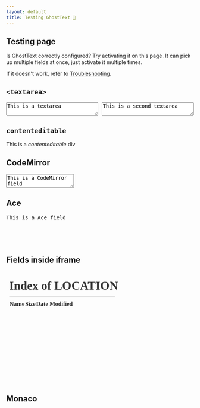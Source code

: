 ```yaml
---
layout: default
title: Testing GhostText 👻
---
```


<link rel="stylesheet" href="https://cdnjs.cloudflare.com/ajax/libs/codemirror/5.32.0/codemirror.min.css" />
<style>
	.CodeMirror {
		height: 120px;
	}
	.flex {
		display: flex;
		justify-content: space-between;
	}
	.flex textarea {
		width: 49%;
	}
	iframe {
		opacity: 0.8;
		height: 300px;
		max-width: 80% !important;
	}
	#monaco-editor {
		width: 100%;
		height: 100%;
	}
</style>

## Testing page

<p class="text-align-center">
	Is GhostText correctly configured? Try activating it on this page. It can pick up multiple fields at once, just activate it multiple times.
</p>
<p class="text-align-center">If it doesn't work, refer to <a href="/troubleshooting/">Troubleshooting</a>.</p>

## `<textarea>`

<div class="flex">
	<textarea>This is a textarea</textarea>
	<textarea>This is a second textarea</textarea>
</div>

## `contenteditable`

<div contenteditable class="field">This is a <em>contenteditable</em> div</div>

## CodeMirror

<!-- prettier-ignore-start -->

<textarea id="codemirror-field" class="field">
This is a CodeMirror field




</textarea>

<!-- prettier-ignore-end -->

<script src="https://cdnjs.cloudflare.com/ajax/libs/codemirror/5.32.0/codemirror.min.js"></script>
<script>
	const cm = window.CodeMirror.fromTextArea(document.getElementById('codemirror-field'), {
		lineNumbers: true,
		gutters: ['CodeMirror-linenumbers'],
	});
	cm.on('gutterClick', (cm, line) => {
		const info = cm.getLineHandle(line);
		if (info.widgets) {
			info.widgets.map(w => {
				const node = w.node;
				w.clear();
				node.parentNode.removeChild(node);
			});
		} else {
			const msg = document.createElement('textarea');
			msg.select();
			msg.setRangeText('This is a textarea as CodeMirror line widget');
			cm.addLineWidget(line, msg, {coverGutter: false, noHScroll: true});
		}
	});
</script>

## Ace

<pre id="ace-field" class="field">
This is a Ace field




</pre>

<script src="https://cdnjs.cloudflare.com/ajax/libs/ace/1.2.9/ace.js"></script>
<script>
	window.ace.edit('ace-field').setOption('maxLines', 30);
</script>

## Fields inside iframe

<iframe src="." frameborder="0" class="field">One level deep, please!</iframe>

## Monaco

<script src="https://unpkg.com/monaco-editor@latest/min/vs/loader.js"></script>
<div id="monaco-editor"></div>

<script>
	require.config({ paths: { 'vs': 'https://unpkg.com/monaco-editor@latest/min/vs' }});
	window.MonacoEnvironment = { getWorkerUrl: () => proxy };

	let proxy = URL.createObjectURL(new Blob([`
		self.MonacoEnvironment = {
			baseUrl: 'https://unpkg.com/monaco-editor@latest/min/'
		};
		importScripts('https://unpkg.com/monaco-editor@latest/min/vs/base/worker/workerMain.js');
	`], { type: 'text/javascript' }));

	require(["vs/editor/editor.main"], function () {
		let editor = monaco.editor.create(document.getElementById('monaco-editor'), {
			value: [
				'function x() {',
				'\tconsole.log("Hello world!");',
				'}'
			].join('\n'),
			language: 'javascript',
		});
	});
</script>
